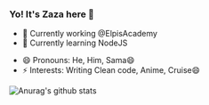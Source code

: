### Yo! It's Zaza here 👋

- 🔭 Currently working @ElpisAcademy
- 🌱 Currently learning NodeJS
<!--- 📫 How to reach me: ...-->
- 😄 Pronouns: He, Him, Sama😄
- ⚡ Interests: Writing Clean code, Anime, Cruise😄 

![Anurag's github stats](https://github-readme-stats.vercel.app/api?username=JoelOvien&count_private=true&show_icons=true&theme=dark)

<!--
**JoelOvien/JoelOvien** is a ✨ _special_ ✨ repository because its `README.md` (this file) appears on your GitHub profile.

Here are some ideas to get you started:

- 🔭 I’m currently working on ...
- 🌱 I’m currently learning ...
- 👯 I’m looking to collaborate on ...
- 🤔 I’m looking for help with ...
- 📫 How to reach me: ...
- 😄 Pronouns: ...
- ⚡ Fun fact: ...
-->
